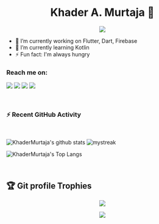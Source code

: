 <h1 align="center">Khader A. Murtaja 👋</h1>
<p align="center">
  <a href="https://github.com/DenverCoder1/readme-typing-svg"><img src="https://readme-typing-svg.herokuapp.com?lines=Software+Engineer+-+Flutter+Developer;&center=true&width=500&height=50"></a>
</p>

- 🔭 I’m currently working on Flutter, Dart, Firebase
- 🌱 I’m currently learning Kotlin
- ⚡ Fun fact: I'm always hungry


### Reach me on:

<p>
<a href="https://github.com/KhaderMurtaja"><img src="https://img.shields.io/badge/-Khader_A._Murtaja-black?logo=github&style=flat-square"/></a>
<a href="https://www.linkedin.com/in/khader-murtaja/"><img src="https://img.shields.io/badge/-Khader_Murtaja-blue?logo=linkedin&style=flat-square"></a>
<a href="mailto:khadermurtaja1@gmail.com"><img src="https://img.shields.io/badge/-khadermurtaja1@gmail.com-black?logo=gmail&style=flat-square"/></a>
<a href="https://twitter.com/KhaderMurtaja"><img src="https://img.shields.io/badge/-Khader_A._Murtaja_🇵🇸💙-blue?logo=twitter&style=flat-square"/></a>
</p>


<br>

<h3>⚡ Recent GitHub Activity</h3>
<br>

![KhaderMurtaja's github stats](https://github-readme-stats.vercel.app/api?username=KhaderMurtaja&show_icons=true&theme=tokyonight)
<img src="https://github-readme-streak-stats.herokuapp.com/?user=KhaderMurtaja&theme=tokyonight" alt="mystreak"/>

![KhaderMurtaja's Top Langs](https://github-readme-stats.vercel.app/api/top-langs/?username=KhaderMurtaja&theme=tokyonight&layout=compact)


<br/>

## :trophy: Git profile Trophies

<p align="center"> <img src="https://github-profile-trophy.vercel.app/?username=KhaderMurtaja&layout=compact&theme=algolia"/> </p>

<p align="center"> <a href="https://twitter.com/KhaderMurtaja"> <img align="center" src="https://github-readme-twitter.gazf.vercel.app/api?id=KhaderMurtaja&layout=wide&show_reply=false&show_retweet=false" />
</a></p>
